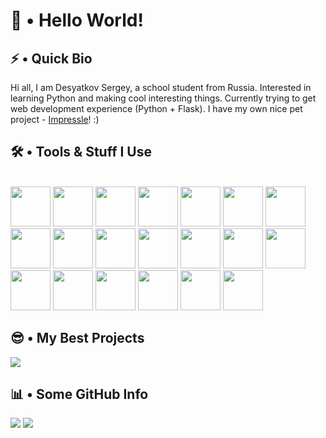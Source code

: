 # 👋 • Hello World!

## ⚡ • Quick Bio

Hi all, I am Desyatkov Sergey, a school student from Russia. Interested in learning Python and making cool interesting things. Currently trying to get web development experience (Python + Flask). I have my own nice pet project - [Impressle](https://github.com/desyatkoff/impressle)! :)


## 🛠️ • Tools & Stuff I Use
\
<img src="https://cdn.jsdelivr.net/gh/devicons/devicon@latest/icons/google/google-original.svg" height=64 />
<img src="https://cdn.jsdelivr.net/gh/devicons/devicon@latest/icons/firefox/firefox-original.svg" height=64 />
<img src="https://cdn.jsdelivr.net/gh/devicons/devicon@latest/icons/neovim/neovim-original.svg" height=64 /> 
<img src="https://cdn.jsdelivr.net/gh/devicons/devicon@latest/icons/python/python-original.svg" height=64 />
<img src="https://cdn.jsdelivr.net/gh/devicons/devicon@latest/icons/pypi/pypi-original.svg" height=64 />
<img src="https://cdn.jsdelivr.net/gh/devicons/devicon@latest/icons/github/github-original.svg" height=64 />
<img src="https://cdn.jsdelivr.net/gh/devicons/devicon@latest/icons/git/git-original.svg" height=64 />
<img src="https://cdn.jsdelivr.net/gh/devicons/devicon@latest/icons/markdown/markdown-original.svg" height=64 />
<img src="https://cdn.jsdelivr.net/gh/devicons/devicon@latest/icons/html5/html5-original.svg" height=64 />
<img src="https://cdn.jsdelivr.net/gh/devicons/devicon@latest/icons/css3/css3-original.svg" height=64 />
<img src="https://cdn.jsdelivr.net/gh/devicons/devicon@latest/icons/javascript/javascript-original.svg" height=64 />
<img src="https://cdn.jsdelivr.net/gh/devicons/devicon@latest/icons/flask/flask-original.svg" height=64 />
<img src="https://cdn.jsdelivr.net/gh/devicons/devicon@latest/icons/sqlalchemy/sqlalchemy-original.svg" height=64 />
<img src="https://cdn.jsdelivr.net/gh/devicons/devicon@latest/icons/sqlite/sqlite-original.svg" height=64 />
<img src="https://cdn.jsdelivr.net/gh/devicons/devicon@latest/icons/bash/bash-original.svg" height=64 />
<img src="https://cdn.jsdelivr.net/gh/devicons/devicon@latest/icons/linux/linux-original.svg" height=64 />
<img src="https://cdn.jsdelivr.net/gh/devicons/devicon@latest/icons/archlinux/archlinux-original.svg" height=64 />
<img src="https://cdn.jsdelivr.net/gh/devicons/devicon@latest/icons/ubuntu/ubuntu-original.svg" height=64 />
<img src="https://cdn.jsdelivr.net/gh/devicons/devicon@latest/icons/ssh/ssh-original.svg" height=64 />
<img src="https://cdn.jsdelivr.net/gh/devicons/devicon@latest/icons/nginx/nginx-original.svg" height=64 />


## 😎 • My Best Projects

![](https://github-readme-stats.vercel.app/api/pin/?username=desyatkoff&repo=impressle&show_owner=true&icon_color=ffffff&theme=dark)


## 📊 • Some GitHub Info

![](https://github-readme-stats.vercel.app/api?username=desyatkoff&custom_title=Account%20Stats&show=prs_merged,prs_merged_percentage&show_icons=true&icon_color=ffffff&theme=dark)
![](https://github-readme-stats.vercel.app/api/top-langs/?username=desyatkoff&custom_title=Used%20Languages%20Stats&layout=donut&theme=dark)

